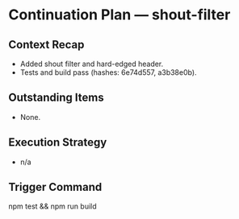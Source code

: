 # Continuation Plan — shout-filter

## Context Recap
- Added shout filter and hard-edged header.
- Tests and build pass (hashes: 6e74d557, a3b38e0b).

## Outstanding Items
- None.

## Execution Strategy
- n/a

## Trigger Command
npm test && npm run build
